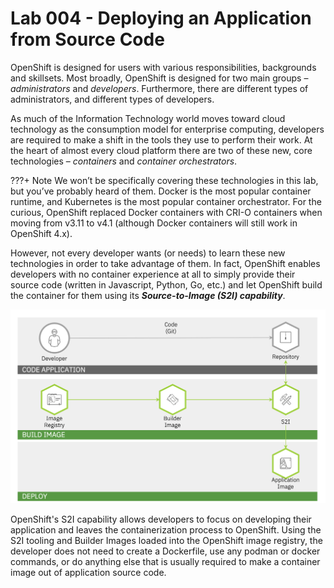 # Lab 004 - Deploying an Application from Source Code

OpenShift is designed for users with various responsibilities, backgrounds and skillsets. Most broadly, OpenShift is designed for two main groups – *administrators* and *developers*. Furthermore, there are different types of administrators, and different types of developers.

As much of the Information Technology world moves toward cloud technology as the consumption model for enterprise computing, developers are required to make a shift in the tools they use to perform their work. At the heart of almost every cloud platform there are two of these new, core technologies – *containers* and *container orchestrators*.

???+ Note
    We won’t be specifically covering these technologies in this lab, but you’ve probably heard of them. Docker is the most popular container runtime, and Kubernetes is the most popular container orchestrator. For the curious, OpenShift replaced Docker containers with CRI-O containers when moving from v3.11 to v4.1 (although Docker containers will still work in OpenShift 4.x).

However, not every developer wants (or needs) to learn these new technologies in order to take advantage of them. In fact, OpenShift enables developers with no container experience at all to simply provide their source code (written in Javascript, Python, Go, etc.) and let OpenShift build the container for them using its ***Source-to-Image (S2I) capability***.

![s2i-diagram](../images/s2i-diagram.png)

OpenShift's S2I capability allows developers to focus on developing their application and leaves the containerization process to OpenShift. Using the S2I tooling and Builder Images loaded into the OpenShift image registry, the developer does not need to create a Dockerfile, use any podman or docker commands, or do anything else that is usually required to make a container image out of application source code.
